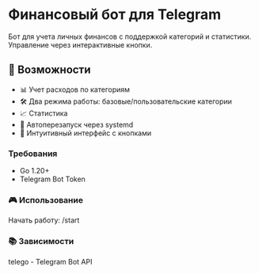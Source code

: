 # Финансовый бот для Telegram


Бот для учета личных финансов с поддержкой категорий и статистики. Управление через интерактивные кнопки.

## 🚀 Возможности

- 📊 Учет расходов по категориям
- 🛠 Два режима работы: базовые/пользовательские категории
- 📈 Статистика 
- 🔄 Автоперезапуск через systemd
- 💬 Интуитивный интерфейс с кнопками

### Требования
- Go 1.20+
- Telegram Bot Token
  
### 🎮 Использование
Начать работу: /start

### 📚 Зависимости
telego - Telegram Bot API
